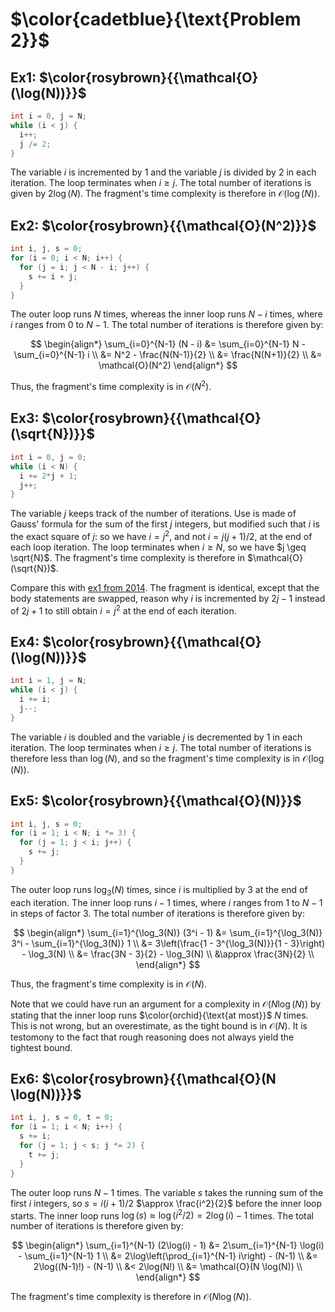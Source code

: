 # $\color{cadetblue}{\text{Problem 2}}$

## Ex1: $\color{rosybrown}{{\mathcal{O}(\log(N))}}$

```c
int i = 0, j = N;
while (i < j) {
  i++;
  j /= 2;
}
```

The variable $i$ is incremented by $1$ and the variable $j$ is divided by $2$ in each iteration. The loop terminates when $i \geq j$. The total number of iterations is given by $2 \log(N)$. The fragment's time complexity is therefore in $\mathcal{O}(\log(N))$.

## Ex2: $\color{rosybrown}{{\mathcal{O}(N^2)}}$

```c
int i, j, s = 0;
for (i = 0; i < N; i++) {
  for (j = i; j < N - i; j++) {
    s += i + j;
  }
}
```

The outer loop runs $N$ times, whereas the inner loop runs $N - i$ times, where $i$ ranges from $0$ to $N - 1$. The total number of iterations is therefore given by:

$$
\begin{align*}
\sum_{i=0}^{N-1} (N - i) &= \sum_{i=0}^{N-1} N - \sum_{i=0}^{N-1} i \\
&= N^2 - \frac{N(N-1)}{2} \\
&= \frac{N(N+1)}{2} \\
&= \mathcal{O}(N^2)
\end{align*}
$$

Thus, the fragment's time complexity is in $\mathcal{O}(N^2)$.

## Ex3: $\color{rosybrown}{{\mathcal{O}(\sqrt{N})}}$

```c
int i = 0, j = 0;
while (i < N) {
  i += 2*j + 1;
  j++;
}
```

The variable $j$ keeps track of the number of iterations. Use is made of Gauss' formula for the sum of the first $j$ integers, but modified such that $i$ is the exact square of $j$: so we have $i = j^2$, and not $i = j(j+1)/2$, at the end of each loop iteration. The loop terminates when $i \geq N$, so we have $j \geq \sqrt{N}$. The fragment's time complexity is therefore in $\mathcal{O}(\sqrt{N})$.  

Compare this with [ex1 from 2014](https://github.com/pl3onasm/Imperative-programming/blob/main/IP-Finals/2014/problem3.md#ex1-colorrosybrownmathcalosqrtn). The fragment is identical, except that the body statements are swapped, reason why $i$ is incremented by $2j - 1$ instead of $2j + 1$ to still obtain $i = j^2$ at the end of each iteration.  

## Ex4: $\color{rosybrown}{{\mathcal{O}(\log(N))}}$

```c
int i = 1, j = N;
while (i < j) {
  i += i;
  j--;
}
```

The variable $i$ is doubled and the variable $j$ is decremented by $1$ in each iteration. The loop terminates when $i \geq j$. The total number of iterations is therefore less than $\log(N)$, and so the fragment's time complexity is in $\mathcal{O}(\log(N))$.

## Ex5: $\color{rosybrown}{{\mathcal{O}(N)}}$

```c
int i, j, s = 0;
for (i = 1; i < N; i *= 3) {
  for (j = 1; j < i; j++) {
    s += j;
  }
}
```

The outer loop runs $\log_3(N)$ times, since $i$ is multiplied by 3 at the end of each iteration. The inner loop runs $i - 1$ times, where $i$ ranges from $1$ to $N - 1$ in steps of factor 3. The total number of iterations is therefore given by:

$$
\begin{align*}
\sum_{i=1}^{\log_3(N)} (3^i - 1) &= \sum_{i=1}^{\log_3(N)} 3^i - \sum_{i=1}^{\log_3(N)} 1 \\
&= 3\left(\frac{1 - 3^{\log_3(N)}}{1 - 3}\right) - \log_3(N) \\
&= \frac{3N - 3}{2} - \log_3(N) \\
&\approx \frac{3N}{2} \\
\end{align*}
$$

Thus, the fragment's time complexity is in $\mathcal{O}(N)$.

Note that we could have run an argument for a complexity in $\mathcal{O}(N \log(N))$ by stating that the inner loop runs $\color{orchid}{\text{at most}}$ $N$ times. This is not wrong, but an overestimate, as the tight bound is in $\mathcal{O}(N)$. It is testomony to the fact that rough reasoning does not always yield the tightest bound.

## Ex6: $\color{rosybrown}{{\mathcal{O}(N \log(N))}}$

```c
int i, j, s = 0, t = 0;
for (i = 1; i < N; i++) {
  s += i;
  for (j = 1; j < s; j *= 2) {
    t += j;
  }
}
```

The outer loop runs $N - 1$ times. The variable $s$ takes the running sum of the first $i$ integers, so $s = i(i+1)/2$ $\approx \frac{i^2}{2}$ before the inner loop starts. The inner loop runs $\log(s) \approx \log(i^2/2) = 2\log(i) -1$  times. The total number of iterations is therefore given by:

$$
\begin{align*}
\sum_{i=1}^{N-1} (2\log(i) - 1) &= 2\sum_{i=1}^{N-1} \log(i) - \sum_{i=1}^{N-1} 1 \\
&= 2\log\left(\prod_{i=1}^{N-1} i\right) - (N-1) \\
&= 2\log((N-1)!) - (N-1) \\
&< 2\log(N!) \\
&= \mathcal{O}(N \log(N)) \\
\end{align*}
$$

The fragment's time complexity is therefore in $\mathcal{O}(N \log(N))$.

